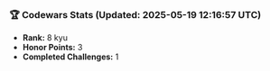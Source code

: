 ### 🏆 Codewars Stats (Updated: 2025-05-19 12:16:57 UTC)

- **Rank:** 8 kyu
- **Honor Points:** 3
- **Completed Challenges:** 1
